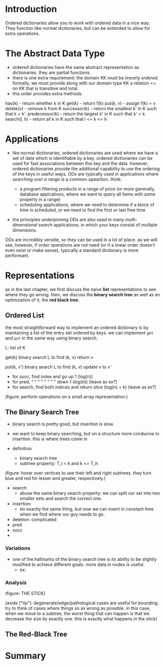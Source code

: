 # Introduction

Ordered dictionaries allow you to work with ordered data in a nice way. They function like normal dictionaries, but can be extended to allow for extra operations.

# The Abstract Data Type

- ordered dictionaries have the same abstract representation as dictionaries. they are partial functions.
- there is one extra requirement: the domain KK must be _linearly ordered_. formally, we must provide along with our domain type KK a relation <= on KK that is transitive and total.
- this order provides extra methods.

has(k) - return whether k in K
get(k) - return f(k)
put(k, v) - assign f(k) = v
delete(v) - remove k from K
successor(k) - return the smallest k' in K such that k < k'.
predecessor(k) - return the largest k' in K such that k' < k
search(l, h) - return all k in K such that l <= k <= h

# Applications

- like normal dictionaries, ordered dictionaries are used where we have a set of data which is identifiable by a key. ordered dictionaries can be used for fast associations between this key and the data. however, ordered dictionaries provide the additional capability to use the ordering of the keys in useful ways. ODs are typically used in applications where _searching over a range_ is a common opeartion. think:

  - a program filtering products in a range of price (or more generally, database applcations, where we want to query all items with some property in a range)
  - scheduling applications, where we need to determine if a block of time is scheduled, or we need to find the first or last free time

- the principles underpinning ODs are also used in many _multi-dimensional search_ applications, in which your keys consist of multiple dimensions.

ODs are incredibly versitle, so they can be used in a lot of place. as we will see, however, if order operations are not need (or if a linear order doesn't even exist or make sense), typically a standard dictionary is more performant.

# Representations

as in the last chapter, we first discuss the naive **list** representations to see where they go wrong. then, we discuss the **binary search tree** as well as an optimization of it, the **red black tree**.

## Ordered List

the most straightforward way to implement an ordered dictionary is by maintaining a list of the entry set ordered by keys. we can implement `get` and `put` in the same way using binary search.

L: list of K

get(k)
binary search L to find (k, v)
return v

put(k, v')
binary search L to find (k, v)
update v to v'

- for succ, find index and go up 1 (log(n))
- for pred, " " " " " " " " down 1 (log(n)) (leave as ex?)
- for search, find both indices and return slice (log(n) + k) (leave as ex?)

(figure: perform operations on a small array representation.)

## The Binary Search Tree

- binary search is pretty good, but insertion is slow.
- we want to keep binary searching, but on a structure more conducive to insertion. this is where trees come in
- definition

  - binary search tree
  - subtree property: T_l < k and k <= T_h

(figure: hover over vertices to see their left and right subtrees. they turn blue and red for lesser and greater, respectively.)

- search:
  - abuse the same binary search property: we can split our set into two smaller sets and search the correct one.
- insertion:
  - do exactly the same thing, but now we can insert in constant time when we find where our guy needs to go.
- deletion: complicated
- pred
- succ
-

### Variations

- one of the hallmarks of the binary search tree is its ability to be slightly modified to achieve different goals. more data in nodes is useful.
  - ex:

### Analysis

(figure: THE STICK)

(aside ("tip"): degenerate/edge/pathological cases are useful for bounding. try to think of cases where things so as wrong as possible. in this case, when we move to a subtree, the worst thing that can happen is that we decrease the size by exactly one. this is exactly what happens in the stick)

## The Red-Black Tree

# Summary
